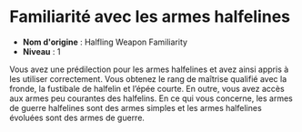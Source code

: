 # Familiarité avec les armes halfelines

 * **Nom d'origine** : Halfling Weapon Familiarity
 * **Niveau** : 1


<p>Vous avez une prédilection pour les armes halfelines et avez ainsi appris à les utiliser correctement. Vous obtenez le rang de maîtrise qualifié avec la fronde, la fustibale de halfelin et l’épée courte. En outre, vous avez accès aux armes peu courantes des halfelins. En ce qui vous concerne, les armes de guerre halfelines sont des armes simples et les armes halfelines évoluées sont des armes de guerre.</p>